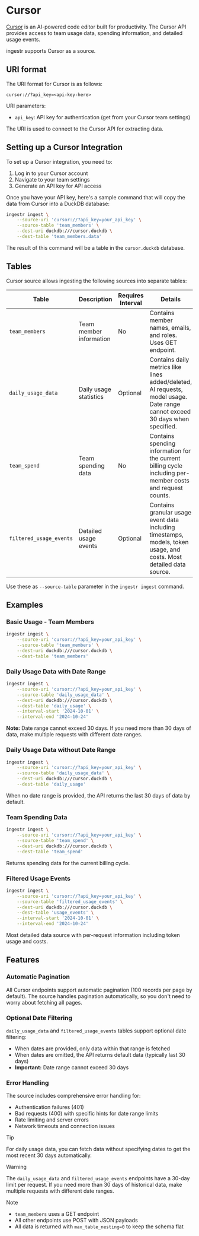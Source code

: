 # Cursor

[Cursor](https://cursor.com/) is an AI-powered code editor built for productivity. The Cursor API provides access to team usage data, spending information, and detailed usage events.

ingestr supports Cursor as a source.

## URI format

The URI format for Cursor is as follows:

```plaintext
cursor://?api_key=<api-key-here>
```

URI parameters:

- `api_key`: API key for authentication (get from your Cursor team settings)

The URI is used to connect to the Cursor API for extracting data.

## Setting up a Cursor Integration

To set up a Cursor integration, you need to:

1. Log in to your Cursor account
2. Navigate to your team settings
3. Generate an API key for API access

Once you have your API key, here's a sample command that will copy the data from Cursor into a DuckDB database:

```sh
ingestr ingest \
    --source-uri 'cursor://?api_key=your_api_key' \
    --source-table 'team_members' \
    --dest-uri duckdb:///cursor.duckdb \
    --dest-table 'team_members.data'
```

The result of this command will be a table in the `cursor.duckdb` database.

## Tables

Cursor source allows ingesting the following sources into separate tables:

| Table | Description | Requires Interval | Details |
| ----- | ----------- | ----------------- | ------- |
| `team_members` | Team member information | No | Contains member names, emails, and roles. Uses GET endpoint. |
| `daily_usage_data` | Daily usage statistics | Optional | Contains daily metrics like lines added/deleted, AI requests, model usage. Date range cannot exceed 30 days when specified. |
| `team_spend` | Team spending data | No | Contains spending information for the current billing cycle including per-member costs and request counts. |
| `filtered_usage_events` | Detailed usage events | Optional | Contains granular usage event data including timestamps, models, token usage, and costs. Most detailed data source. |

Use these as `--source-table` parameter in the `ingestr ingest` command.

## Examples

### Basic Usage - Team Members

```sh
ingestr ingest \
    --source-uri 'cursor://?api_key=your_api_key' \
    --source-table 'team_members' \
    --dest-uri duckdb:///cursor.duckdb \
    --dest-table 'team_members'
```

### Daily Usage Data with Date Range

```sh
ingestr ingest \
    --source-uri 'cursor://?api_key=your_api_key' \
    --source-table 'daily_usage_data' \
    --dest-uri duckdb:///cursor.duckdb \
    --dest-table 'daily_usage' \
    --interval-start '2024-10-01' \
    --interval-end '2024-10-24'
```

**Note:** Date range cannot exceed 30 days. If you need more than 30 days of data, make multiple requests with different date ranges.

### Daily Usage Data without Date Range

```sh
ingestr ingest \
    --source-uri 'cursor://?api_key=your_api_key' \
    --source-table 'daily_usage_data' \
    --dest-uri duckdb:///cursor.duckdb \
    --dest-table 'daily_usage'
```

When no date range is provided, the API returns the last 30 days of data by default.

### Team Spending Data

```sh
ingestr ingest \
    --source-uri 'cursor://?api_key=your_api_key' \
    --source-table 'team_spend' \
    --dest-uri duckdb:///cursor.duckdb \
    --dest-table 'team_spend'
```

Returns spending data for the current billing cycle.

### Filtered Usage Events

```sh
ingestr ingest \
    --source-uri 'cursor://?api_key=your_api_key' \
    --source-table 'filtered_usage_events' \
    --dest-uri duckdb:///cursor.duckdb \
    --dest-table 'usage_events' \
    --interval-start '2024-10-01' \
    --interval-end '2024-10-24'
```

Most detailed data source with per-request information including token usage and costs.

## Features

### Automatic Pagination

All Cursor endpoints support automatic pagination (100 records per page by default). The source handles pagination automatically, so you don't need to worry about fetching all pages.

### Optional Date Filtering

`daily_usage_data` and `filtered_usage_events` tables support optional date filtering:
- When dates are provided, only data within that range is fetched
- When dates are omitted, the API returns default data (typically last 30 days)
- **Important:** Date range cannot exceed 30 days

### Error Handling

The source includes comprehensive error handling for:
- Authentication failures (401)
- Bad requests (400) with specific hints for date range limits
- Rate limiting and server errors
- Network timeouts and connection issues

> [!TIP]
> For daily usage data, you can fetch data without specifying dates to get the most recent 30 days automatically.

> [!WARNING]
> The `daily_usage_data` and `filtered_usage_events` endpoints have a 30-day limit per request. If you need more than 30 days of historical data, make multiple requests with different date ranges.

> [!NOTE]
> - `team_members` uses a GET endpoint
> - All other endpoints use POST with JSON payloads
> - All data is returned with `max_table_nesting=0` to keep the schema flat
